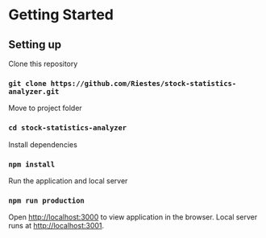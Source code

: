 # Getting Started

## Setting up

Clone this repository

### `git clone https://github.com/Riestes/stock-statistics-analyzer.git`

Move to project folder

### `cd stock-statistics-analyzer`

Install dependencies

### `npm install`

Run the application and local server

### `npm run production`

Open [http://localhost:3000](http://localhost:3000) to view application in the browser.
Local server runs at [http://localhost:3001](http://localhost:3001).
